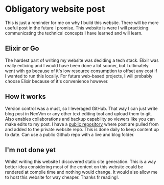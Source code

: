 # Obligatory website post

This is just a reminder for me on why I build this website.
There will be more useful post in the future I promise.
This website is were I will practicing communicating the technical concepts I have learned and will learn.

## Elixir or Go

The hardest part of writing my website was deciding a tech stack. Elixir was really enticing and I would have been done a lot sooner, but I ultimately went with go because of it's low resource consumption to offset any cost if I wanted to run this locally. For future web-based projects, I will probably choose Elixir because of it's convenience however.

## How it works

Version control was a must, so I leveraged GitHub.
That way I can just write blog post in NeoVim or any other text editing tool and upload them to git.
Also enables collaborations and backup capability so viewers like you can make edits to my post.
I have a [public repository](https://github.com/Gunth15/MyBlog.git) where post are pulled from and added to the private website repo. This is done daily to keep content up to date.
Can use a public Github repo with a live and blog folder.

## I'm not done yet

Whilst writing this website I discovered static site generation. This is a way better idea considering most of the content on this website could be rendered at compile time and nothing would change. It would also allow me to host this website for way cheaper.
Thanks fr reading!.
